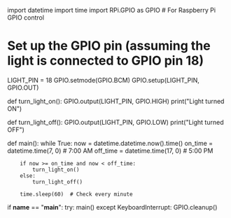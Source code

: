 import datetime
import time
import RPi.GPIO as GPIO  # For Raspberry Pi GPIO control

# Set up the GPIO pin (assuming the light is connected to GPIO pin 18)
LIGHT_PIN = 18
GPIO.setmode(GPIO.BCM)
GPIO.setup(LIGHT_PIN, GPIO.OUT)

def turn_light_on():
    GPIO.output(LIGHT_PIN, GPIO.HIGH)
    print("Light turned ON")

def turn_light_off():
    GPIO.output(LIGHT_PIN, GPIO.LOW)
    print("Light turned OFF")

def main():
    while True:
        now = datetime.datetime.now().time()
        on_time = datetime.time(7, 0)  # 7:00 AM
        off_time = datetime.time(17, 0)  # 5:00 PM

        if now >= on_time and now < off_time:
            turn_light_on()
        else:
            turn_light_off()

        time.sleep(60)  # Check every minute

if __name__ == "__main__":
    try:
        main()
    except KeyboardInterrupt:
        GPIO.cleanup()
